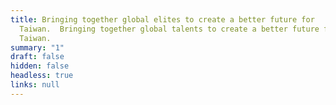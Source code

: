 ```yaml
---
title: Bringing together global elites to create a better future for
  Taiwan.  Bringing together global talents to create a better future for
  Taiwan.
summary: "1"
draft: false
hidden: false
headless: true
links: null
---
```

<!-- This text is never used -->